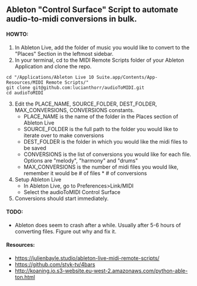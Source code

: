 ## Ableton "Control Surface" Script to automate audio-to-midi conversions in bulk.

#### HOWTO:
1. In Ableton Live, add the folder of music you would like to convert to the "Places" Section in the leftmost sidebar.
2. In your terminal, cd to the MIDI Remote Scripts folder of your Ableton Application and clone the repo.
  ```
  cd "/Applications/Ableton Live 10 Suite.app/Contents/App-Resources/MIDI Remote Scripts/"
  git clone git@github.com:lucianthorr/audioToMIDI.git
  cd audioToMIDI
  ```
3. Edit the PLACE_NAME, SOURCE_FOLDER, DEST_FOLDER, MAX_CONVERSIONS, CONVERSIONS constants.
    *   PLACE_NAME is the name of the folder in the Places section of Ableton Live
    *   SOURCE_FOLDER is the full path to the folder you would like to iterate over to make conversions
    *   DEST_FOLDER is the folder in which you would like the midi files to be saved
    *   CONVERSIONS is the list of conversions you would like for each file.  Options are "melody", "harmony" and "drums"
    *   MAX_CONVERSIONS is the number of midi files you would like, remember it would be # of files * # of conversions
4. Setup Ableton Live
    *   In Ableton Live, go to Preferences>Link/MIDI
    *   Select the audioToMIDI Control Surface
5. Conversions should start immediately.


#### TODO:
 * Ableton does seem to crash after a while.  Usually after 5-6 hours of converting files.  Figure out why and fix it.


 #### Resources:
  * https://julienbayle.studio/ableton-live-midi-remote-scripts/
  * https://github.com/styk-tv/4bars
  * http://koaning.io.s3-website.eu-west-2.amazonaws.com/python-able-ton.html
